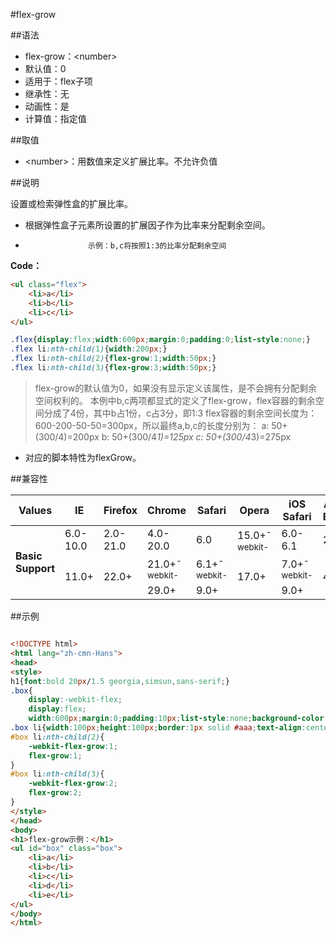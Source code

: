 #flex-grow

##语法

- flex-grow：&lt;number&gt;
- 默认值：0
- 适用于：flex子项
- 继承性：无
- 动画性：是
- 计算值：指定值


##取值

- &lt;number&gt;：用数值来定义扩展比率。不允许负值


##说明

设置或检索弹性盒的扩展比率。

- 根据弹性盒子元素所设置的扩展因子作为比率来分配剩余空间。
-
					示例：b,c将按照1:3的比率分配剩余空间


**Code：**

```html
<ul class="flex">
    <li>a</li>
    <li>b</li>
    <li>c</li>
</ul>
```

```css
.flex{display:flex;width:600px;margin:0;padding:0;list-style:none;}
.flex li:nth-child(1){width:200px;}
.flex li:nth-child(2){flex-grow:1;width:50px;}
.flex li:nth-child(3){flex-grow:3;width:50px;}
```

>flex-grow的默认值为0，如果没有显示定义该属性，是不会拥有分配剩余空间权利的。
>本例中b,c两项都显式的定义了flex-grow，flex容器的剩余空间分成了4份，其中b占1份，c占3分，即1:3
>flex容器的剩余空间长度为：600-200-50-50=300px，所以最终a,b,c的长度分别为：
>a: 50+(300/4)=200px
>b: 50+(300/4*1)=125px
>c: 50+(300/4*3)=275px

- 对应的脚本特性为flexGrow。


##兼容性


<table class="compatible">
<thead>
	<tr>
		<th>Values</th>
		<th>IE</th>
		<th>Firefox</th>
		<th>Chrome</th>
		<th>Safari</th>
		<th>Opera</th>
		<th>iOS Safari</th>
		<th>Android Browser</th>
		<th>Android Chrome</th>
	</tr>
</thead>
<tbody>
	<tr>
		<td rowspan="3"><strong>Basic Support</strong></td>
		<td class="unsupport">6.0-10.0</td>
		<td class="unsupport">2.0-21.0</td>
		<td class="unsupport">4.0-20.0</td>
		<td class="unsupport">6.0</td>
		<td class="support">15.0+<sup class="fix">-webkit-</sup></td>
		<td class="unsupport">6.0-6.1</td>
		<td class="unsupport">2.1-4.3</td>
		<td class="unsupport">18.0-19.0</td>
	</tr>
	<tr>
		<td class="support" rowspan="2">11.0+</td>
		<td class="support" rowspan="2">22.0+</td>
		<td class="support">21.0+<sup class="fix">-webkit-</sup></td>
		<td class="support">6.1+<sup class="fix">-webkit-</sup></td>
		<td class="support" rowspan="2">17.0+</td>
		<td class="support">7.0+<sup class="fix">-webkit-</sup></td>
		<td class="support" rowspan="2">4.4+</td>
		<td class="support">20.0+<sup class="fix">-webkit-</sup></td>
	</tr>
	<tr>
		<td class="support">29.0+</td>
		<td class="support">9.0+</td>
		<td class="support">9.0+</td>
		<td class="support">28.0+</td>
	</tr>
</tbody>
</table>




##示例

```html

<!DOCTYPE html>
<html lang="zh-cmn-Hans">
<head>
<style>
h1{font:bold 20px/1.5 georgia,simsun,sans-serif;}
.box{
	display:-webkit-flex;
	display:flex;
	width:600px;margin:0;padding:10px;list-style:none;background-color:#eee;}
.box li{width:100px;height:100px;border:1px solid #aaa;text-align:center;}
#box li:nth-child(2){
	-webkit-flex-grow:1;
	flex-grow:1;
}
#box li:nth-child(3){
	-webkit-flex-grow:2;
	flex-grow:2;
}
</style>
</head>
<body>
<h1>flex-grow示例：</h1>
<ul id="box" class="box">
	<li>a</li>
	<li>b</li>
	<li>c</li>
	<li>d</li>
	<li>e</li>
</ul>
</body>
</html>

```
